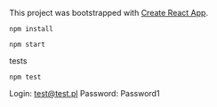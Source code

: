 This project was bootstrapped with [Create React App](https://github.com/facebookincubator/create-react-app).

```
npm install 
```
```
npm start 
```
tests
```
npm test
```

Login: test@test.pl
Password: Password1
